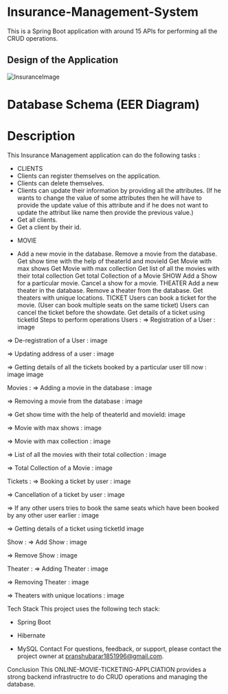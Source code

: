 # Insurance-Management-System
This is a Spring Boot application with around 15 APIs for performing all the CRUD operations.

## Design of the Application
![InsuranceImage](https://user-images.githubusercontent.com/116934640/229379186-0e21929b-7c31-472d-b80e-f5be87858edd.png)


# Database Schema (EER Diagram)


# Description
This Insurance Management application can do the following tasks :

- CLIENTS
- Clients can register themselves on the application.
- Clients can delete themselves.
- Clients can update their information by providing all the attributes. (If he wants to change the value of some attributes then he will have to provide the update
  value of this attribute and if he does not want to update the attribut like name then provide the previous value.)
- Get all clients.
- Get a client by their id.
* MOVIE
- Add a new movie in the database.
Remove a movie from the database.
Get show time with the help of theaterId and movieId
Get Movie with max shows
Get Movie with max collection
Get list of all the movies with their total collection
Get total Collection of a Movie
SHOW
Add a Show for a particular movie.
Cancel a show for a movie.
THEATER
Add a new theater in the database.
Remove a theater from the database.
Get theaters with unique locations.
TICKET
Users can book a ticket for the movie. (User can book multiple seats on the same ticket)
Users can cancel the ticket before the showdate.
Get details of a ticket using ticketId
Steps to perform operations
Users :
=> Registration of a User :
image

=> De-registration of a User :
image

=> Updating address of a user :
image

=> Getting details of all the tickets booked by a particular user till now :
image image

Movies :
=> Adding a movie in the database :
image

=> Removing a movie from the database :
image

=> Get show time with the help of theaterId and movieId:
image

=> Movie with max shows :
image

=> Movie with max collection :
image

=> List of all the movies with their total collection :
image

=> Total Collection of a Movie :
image

Tickets :
=> Booking a ticket by user :
image

=> Cancellation of a ticket by user :
image

=> If any other users tries to book the same seats which have been booked by any other user earlier :
image

=> Getting details of a ticket using ticketId
image

Show :
=> Add Show :
image

=> Remove Show :
image

Theater :
=> Adding Theater :
image

=> Removing Theater :
image

=> Theaters with unique locations :
image

Tech Stack
This project uses the following tech stack:

- Spring Boot
* Hibernate
+ MySQL
Contact
For questions, feedback, or support, please contact the project owner at pranshubarar1851996@gmail.com.

Conclusion
This ONLINE-MOVIE-TICKETING-APPLCIATION provides a strong backend infrastructre to do CRUD operations and managing the database.
